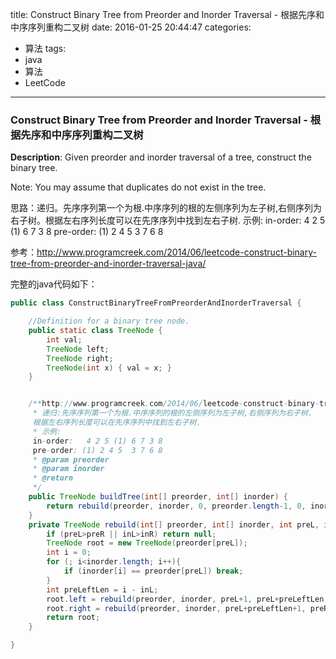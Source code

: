 




title: Construct Binary Tree from Preorder and Inorder Traversal - 根据先序和中序序列重构二叉树
date: 2016-01-25 20:44:47
categories: 
- 算法
tags: 
- java
- 算法
- LeetCode
<!--updated: 2016-01-25 21:40:47-->
---

### Construct Binary Tree from Preorder and Inorder Traversal - 根据先序和中序序列重构二叉树
**Description**: Given preorder and inorder traversal of a tree, construct the binary tree.

Note: You may assume that duplicates do not exist in the tree.

 思路：递归。先序序列第一个为根.中序序列的根的左侧序列为左子树,右侧序列为右子树。根据左右序列长度可以在先序序列中找到左右子树.
示例:
     in-order:   4 2 5 (1) 6 7 3 8
     pre-order: (1) 2 4 5  3 7 6 8

参考：http://www.programcreek.com/2014/06/leetcode-construct-binary-tree-from-preorder-and-inorder-traversal-java/

完整的java代码如下：

```java
public class ConstructBinaryTreeFromPreorderAndInorderTraversal {

    //Definition for a binary tree node.
    public static class TreeNode {
        int val;
        TreeNode left;
        TreeNode right;
        TreeNode(int x) { val = x; }
    }


    /**http://www.programcreek.com/2014/06/leetcode-construct-binary-tree-from-preorder-and-inorder-traversal-java/
     * 递归:先序序列第一个为根.中序序列的根的左侧序列为左子树,右侧序列为右子树.
     根据左右序列长度可以在先序序列中找到左右子树.
     * 示例:
     in-order:   4 2 5 (1) 6 7 3 8
     pre-order: (1) 2 4 5  3 7 6 8
     * @param preorder
     * @param inorder
     * @return
     */
    public TreeNode buildTree(int[] preorder, int[] inorder) {
        return rebuild(preorder, inorder, 0, preorder.length-1, 0, inorder.length-1);
    }
    private TreeNode rebuild(int[] preorder, int[] inorder, int preL, int preR, int inL, int inR){
        if (preL>preR || inL>inR) return null;
        TreeNode root = new TreeNode(preorder[preL]);
        int i = 0;
        for (; i<inorder.length; i++){
            if (inorder[i] == preorder[preL]) break;
        }
        int preLeftLen = i - inL;
        root.left = rebuild(preorder, inorder, preL+1, preL+preLeftLen, inL, i-1);
        root.right = rebuild(preorder, inorder, preL+preLeftLen+1, preR, i+1, inR);
        return root;
    }

}
```
